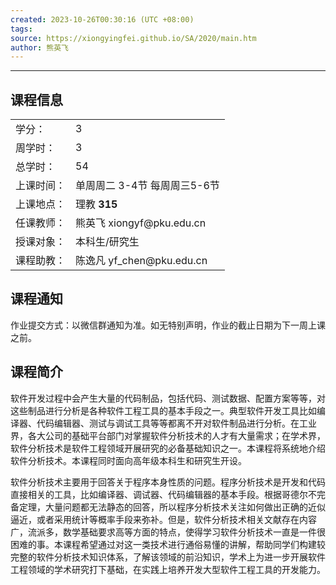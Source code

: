 ```yaml
---
created: 2023-10-26T00:30:16 (UTC +08:00)
tags: 
source: https://xiongyingfei.github.io/SA/2020/main.htm
author: 熊英飞
---
```


___

## 课程信息

<table><tbody><tr><td>学分：</td><td>3</td></tr><tr><td>周学时：</td><td>3</td></tr><tr><td>总学时：</td><td>54</td></tr><tr><td>上课时间：</td><td>单周周二 3-4节 每周周三5-6节</td></tr><tr><td>上课地点：</td><td>理教 <b>315</b></td></tr><tr><td>任课教师：</td><td>熊英飞 xiongyf@pku.edu.cn</td></tr><tr><td>授课对象：</td><td>本科生/研究生</td></tr><tr><td>课程助教：</td><td>陈逸凡 yf_chen@pku.edu.cn</td></tr></tbody></table>

## 课程通知

作业提交方式：以微信群通知为准。如无特别声明，作业的截止日期为下一周上课之前。

## 课程简介

软件开发过程中会产生大量的代码制品，包括代码、测试数据、配置方案等等，对这些制品进行分析是各种软件工程工具的基本手段之一。典型软件开发工具比如编译器、代码编辑器、测试与调试工具等等都离不开对软件制品进行分析。在工业界，各大公司的基础平台部门对掌握软件分析技术的人才有大量需求；在学术界，软件分析技术是软件工程领域开展研究的必备基础知识之一。本课程将系统地介绍软件分析技术。本课程同时面向高年级本科生和研究生开设。

软件分析技术主要用于回答关于程序本身性质的问题。程序分析技术是开发和代码直接相关的工具，比如编译器、调试器、代码编辑器的基本手段。根据哥德尔不完备定理，大量问题都无法静态的回答，所以程序分析技术关注如何做出正确的近似逼近，或者采用统计等概率手段来弥补。但是，软件分析技术相关文献存在内容广，流派多，数学基础要求高等方面的特点，使得学习软件分析技术一直是一件很困难的事。本课程希望通过对这一类技术进行通俗易懂的讲解，帮助同学们构建较完整的软件分析技术知识体系，了解该领域的前沿知识，学术上为进一步开展软件工程领域的学术研究打下基础，在实践上培养开发大型软件工程工具的开发能力。
